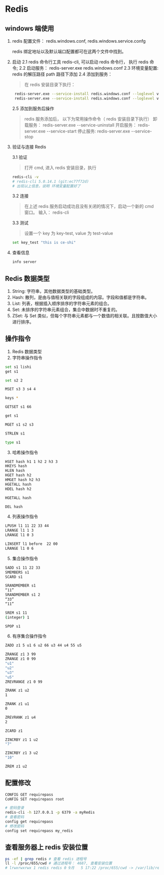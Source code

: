 # Redis

## windows 端使用

1. redis 配置文件： redis.windows.conf, redis.windows.service.confg

   redis 绑定地址以及默认端口配置都可在这两个文件中找到。

2. 启动
   2.1 redis 命令行工具 redis-cli, 可以启动 redis 命令行， 执行 redis 命令;
   2.2 启动服务： redis-server.exe redis.windows.conf
   2.3 环境变量配置: redis 的解压路径 path 路径下添加
   2.4 添加到服务：

   > 在 redis 安装目录下执行：

   ```sh
    redis-server.exe --service-install redis.windows.conf --loglevel verbose
    redis-server.exe --service-install redis.windows.conf --loglevel verbose
   ```

   2.5 添加到服务后操作

   > redis 服务添加后， 以下为常用操作命令（ redis 安装目录下执行）
   > 卸载服务： redis-server.exe --service-uninstall
   > 开启服务： redis-server.exe --service-start
   > 停止服务: redis-server.exe --service-stop

3. 验证与连接 Redis

   3.1 验证

   > 打开 cmd, 进入 redis 安装目录，执行

   ```sh
   redis-cli -v
   # redis-cli 5.0.14.1 (git:ec77f72d)
   # 出现以上信息，说明 环境变量配置好了
   ```

   3.2 连接

   > 在上述 redis 服务启动成功且没有关闭的情况下，启动一个新的 cmd 窗口。
   > 输入：
   > redis-cli

   3.3 测试

   > 设置一个 key 为 key-test, value 为 test-value

   ```sh
   set key_test "this is ce-shi"
   ```

4. 查看信息

   ```sh
   info server
   ```

## Redis 数据类型

1. String: 字符串，其他数据类型的基础类型。
2. Hash: 散列，是由与值相关联的字段组成的内容。字段和值都是字符串。
3. List: 列表，根据插入顺序排序的字符串元素的组合。
4. Set: 未排序的字符串元素组合，集合中数据时不重复的。
5. ZSet: 与 Set 类似，但每个字符串元素都与一个数值的相关联。且按数值大小进行排序。

## 操作指令

1. Redis 数据类型
2. 字符串操作指令

```sh
set s1 lishi
get s1

set s2 2

MSET s3 3 s4 4

keys *

GETSET s1 66

get s1

MGET s1 s2 s3

STRLEN s1

type s1
```

3. 哈希操作指令

```sh
HSET hash h1 1 h2 2 h3 3
HKEYS hash
HLEN hash
HGET hash h2
HMGET hash h2 h3
HGETALL hash
HDEL hash h2

HGETALL hash

DEL hash
```

4. 列表操作指令

```sh
LPUSH l1 11 22 33 44
LRANGE l1 1 3
LRANGE l1 0 3

LINSERT l1 before  22 00
LRANGE l1 0 6
```

5. 集合操作指令

```sh
SADD s1 11 22 33
SMEMBERS s1
SCARD s1

SRANDMEMBER s1
“11”
SRANDMEMBER s1 2
“33”
“11”

SREM s1 11
(integer) 1

SPOP s1

```

6. 有序集合操作指令

```sh
ZADD z1 5 u1 6 u2 66 u3 44 u4 55 u5

ZRANGE z1 3 99
ZRANGE z1 0 99
"u1"
"u2"
"u3"
"u5"
ZREVRANGE z1 0 99

ZRANK z1 u2
1

ZRANK z1 u1
0

ZREVRANK z1 u4
2

ZCARD z1

ZINCRBY z1 1 u2
"7"

ZINCRBY z1 3 u2
"10"

ZREM z1 u2
```

## 配置修改

```sh
CONFIG GET requirepass
CoNFIG SET requirepass root

# 密码登录
redis-cli -h 127.0.0.1 -p 6379 -a myRedis
# 查看密码
config get requirepass
# 修改密码
config set requirepass my_redis
```

## 查看服务器上 redis 安装位置

```sh
ps -ef | grep redis # 查看 redis 进程号
ll -l /proc/655/cwd # 通过进程号： 4687, 查看安装位置
# lrwxrwxrwx 1 redis redis 0 9月   5 17:22 /proc/655/cwd -> /var/lib/redis
```
